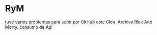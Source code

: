 # RyM
tuve varios problemas para subir por GitHub este Clon.
Archivo Rick And Morty. consumo de Api 
